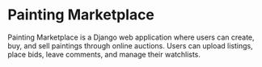# Painting Marketplace


Painting Marketplace is a Django web application where users can create, buy, and sell paintings through online auctions. Users can upload listings, place bids, leave comments, and manage their watchlists.

